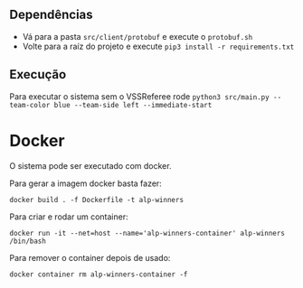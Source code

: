 ## Dependências
- Vá para a pasta `src/client/protobuf` e execute o `protobuf.sh`
- Volte para a raíz do projeto e execute `pip3 install -r requirements.txt`

## Execução
Para executar o sistema sem o VSSReferee rode `python3 src/main.py --team-color blue --team-side left --immediate-start`

# Docker
O sistema pode ser executado com docker. 

Para gerar a imagem docker basta fazer:

`docker build . -f Dockerfile -t alp-winners`

Para criar e rodar um container:

`docker run -it --net=host --name='alp-winners-container' alp-winners /bin/bash`

Para remover o container depois de usado:

`docker container rm alp-winners-container -f`
